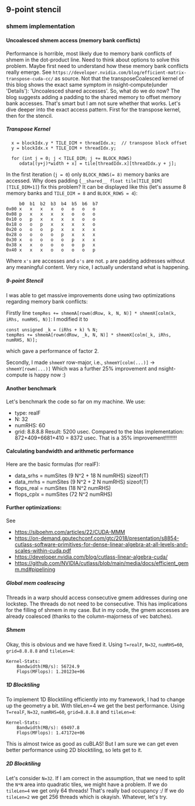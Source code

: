 ## 9-point stencil

### shmem implementation

#### Uncoalesced shmem access (memory bank conflicts)
Performance is horrible, most likely due to memory bank conflicts of shmem in the dot-product line.
Need to think about options to solve this problem.
Maybe first need to understand how these memory bank conflicts really emerge.
See `https://developer.nvidia.com/blog/efficient-matrix-transpose-cuda-cc/` as source.
Not that the transposeCoalesced kernel of this blog shows the exact same symptom in nsight-compute(under 'Details'):
'Uncoalesced shared accesses'.
So, what do we do now?
The blog suggests adding a padding to the shared memory to offset memory bank accesses.
That's smart but I am not sure whether that works.
Let's dive deeper into the exact access pattern.
First for the transpose kernel, then for the stencil.

##### Transpose Kernel
```
  x = blockIdx.y * TILE_DIM + threadIdx.x;  // transpose block offset
  y = blockIdx.x * TILE_DIM + threadIdx.y;

  for (int j = 0; j < TILE_DIM; j += BLOCK_ROWS)
     odata[(y+j)*width + x] = tile[threadIdx.x][threadIdx.y + j];
```

In the first iteration (`j = 0`) only `BLOCK_ROWS(= 8)` memory banks are accessed.
Why does padding (`__shared__ float tile[TILE_DIM][TILE_DIM+1]`) fix this problem?
It can be displayed like this (let's assume 8 memory banks and `TILE_DIM = 8` and `BLOCK_ROWS = 4`):
```
     b0  b1  b2  b3  b4  b5  b6  b7
0x00 x   x   x   x   o   o   o   o
0x08 p   x   x   x   x   o   o   o
0x10 o   p   x   x   x   x   o   o
0x18 o   o   p   x   x   x   x   o
0x20 o   o   o   p   x   x   x   x
0x28 o   o   o   o   p   x   x   x
0x30 x   o   o   o   o   p   x   x
0x38 x   x   o   o   o   o   p   x
0x40 x   x   x   o   o   o   o   p
```
Where `x's` are accesses and `o's` are not.
`p` are padding addresses without any meaningful content.
Very nice, I actually understand what is happening.

##### 9-point Stencil
I was able to get massive improvements done using two optimizations regarding memory bank conflicts:


Firstly line `tempRes += shmemA[rowm(dRow, k, N, N)] * shmemX[colm(k, iRhs, numRHS, N)]`:
I modified it to
```
const unsigned _k = (iRhs + k) % N;
tempRes += shmemA[rowm(dRow, _k, N, N)] * shmemX[colm(_k, iRhs, numRHS, N)]; 
```
which gave a performance of factor 2.


Secondly, I made `shmemY` row-major, i.e., `shmemY[colm(...)]` -> `shmemY[rowm(...)]`
Which was a further 25% improvement and nsight-compute is happy now :)


#### Another benchmark
Let's benchmark the code so far on my machine.
We use: 
- type: realF
- N: 32
- numRHS: 60
- grid: 8.8.8.8
Result: 5200 usec.
Compared to the blas implementation: 872+409+6681+410 = 8372 usec.
That is a 35% improvement!!!!!!!!

#### Calculating bandwidth and arithmetic performance
Here are the basic formulas (for realF):
- data_srhs  = numSites (9 N^2 + 18 N numRHS) sizeof(T)
- data_mrhs  = numSites (9 N^2 +  2 N numRHS) sizeof(T)
- flops_real = numSites (18 N^2 numRHS)
- flops_cplx = numSites (72 N^2 numRHS)

#### Further optimizations: 
See
- https://siboehm.com/articles/22/CUDA-MMM
- https://on-demand.gputechconf.com/gtc/2018/presentation/s8854-cutlass-software-primitives-for-dense-linear-algebra-at-all-levels-and-scales-within-cuda.pdf
- https://developer.nvidia.com/blog/cutlass-linear-algebra-cuda/
- https://github.com/NVIDIA/cutlass/blob/main/media/docs/efficient_gemm.md#pipelining

##### Global mem coalescing
Threads in a warp should access consecutive gmem addresses during one lockstep.
The threads do not need to be consecutive.
This has implications for the filling of shmem in my case.
But in my code, the gmem accesses are already coalesced (thanks to the column-majorness of vec batches).

##### Shmem
Okay, this is obvious and we have fixed it.
Using `T=realF`, `N=32`, `numRHS=60`, `grid=8.8.8.8` and `tileLen=4`:
```
Kernel-Stats:
    Bandwidth(MB/s): 56724.9
    Flops(MFlops): 1.20123e+06
```

##### 1D Blocktiling
To implement 1D Blocktiling efficiently into my framework, I had to change up the geometry a bit.
With tileLen=4 we get the best performance.
Using `T=realF`, `N=32`, `numRHS=60`, `grid=8.8.8.8` and `tileLen=4`:
```
Kernel-Stats:
    Bandwidth(MB/s): 69497.8
    Flops(MFlops): 1.47172e+06
```
This is almost twice as good as cuBLAS!
But I am sure we can get even better performance using 2D blocktiling, so lets get to it.

##### 2D Blocktiling
Let's consider `N=32`. 
If I am correct in the assumption, that we need to split the `N*N` area into quadratic tiles, we might have a problem.
If we do `tileLen=4` we get only 64 threads!
That's really bad occupancy :/
If we do `tileLen=2` we get 256 threads which is okayish.
Whatever, let's try.













